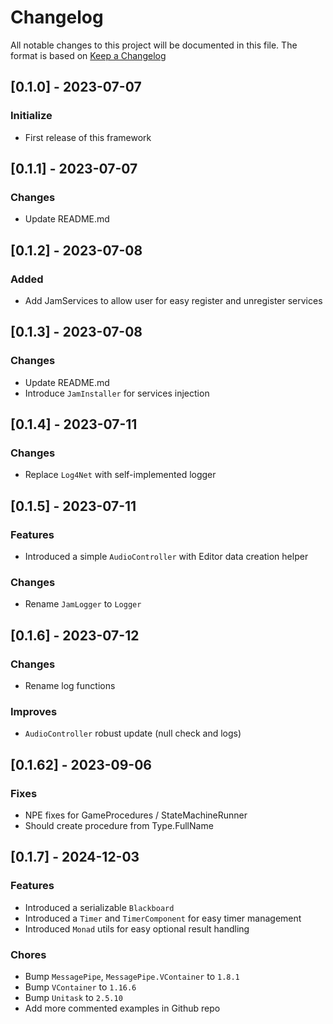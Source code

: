 # Changelog
All notable changes to this project will be documented in this file.
The format is based on [Keep a Changelog](https://keepachangelog.com/en/1.0.0/)

## [0.1.0] - 2023-07-07
### Initialize
- First release of this framework

## [0.1.1] - 2023-07-07
### Changes
- Update README.md

## [0.1.2] - 2023-07-08
### Added
- Add JamServices to allow user for easy register and unregister services

## [0.1.3] - 2023-07-08
### Changes
- Update README.md
- Introduce `JamInstaller` for services injection

## [0.1.4] - 2023-07-11
### Changes
- Replace `Log4Net` with self-implemented logger

## [0.1.5] - 2023-07-11
### Features
- Introduced a simple `AudioController` with Editor data creation helper

### Changes
- Rename `JamLogger` to `Logger`

## [0.1.6] - 2023-07-12
### Changes
- Rename log functions

### Improves
- `AudioController` robust update (null check and logs)

## [0.1.62] - 2023-09-06
### Fixes
- NPE fixes for GameProcedures / StateMachineRunner
- Should create procedure from Type.FullName

## [0.1.7] - 2024-12-03
### Features
- Introduced a serializable `Blackboard`
- Introduced a `Timer` and `TimerComponent` for easy timer management
- Introduced `Monad` utils for easy optional result handling

### Chores
- Bump `MessagePipe`, `MessagePipe.VContainer` to `1.8.1`
- Bump `VContainer` to `1.16.6`
- Bump `Unitask` to `2.5.10`
- Add more commented examples in Github repo